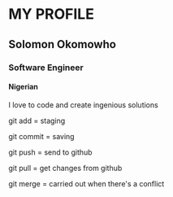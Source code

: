 # MY PROFILE
## Solomon Okomowho
### Software Engineer
#### Nigerian
I love to code and create ingenious solutions


git add = staging

git commit = saving

git push = send to github

git pull = get changes from github

git merge = carried out when there's a conflict
